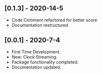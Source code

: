 ## [0.1.3] - 2020-14-5

* Code Comment refactored for better score
* Documentation restructured


## [0.0.1] - 2020-7-4

* First Time Development.
* New: Clock Streaming.
* Package functionality completed.
* Documentation updated.


